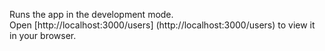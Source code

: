 Runs the app in the development mode.\
Open [http://localhost:3000/users]
(http://localhost:3000/users) 
to view it in your browser.




